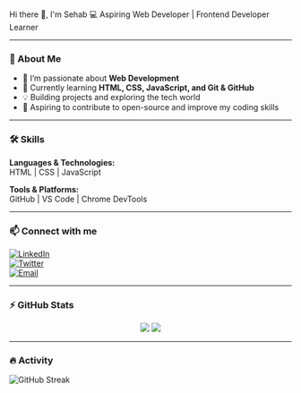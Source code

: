 
Hi there 👋, I'm Sehab
💻 Aspiring Web Developer | Frontend Developer Learner

---

### 🌱 About Me
- 🎯 I’m passionate about **Web Development**  
- 🌱 Currently learning **HTML, CSS, JavaScript, and Git & GitHub**  
- 💡 Building projects and exploring the tech world  
- 🚀 Aspiring to contribute to open-source and improve my coding skills

---

### 🛠 Skills 
**Languages & Technologies:**  
HTML | CSS | JavaScript  

**Tools & Platforms:**  
GitHub | VS Code | Chrome DevTools  

---

### 📫 Connect with me
[![LinkedIn](https://img.shields.io/badge/LinkedIn-0A66C2?style=for-the-badge&logo=linkedin&logoColor=white)](https://www.linkedin.com/in/your-linkedin)  
[![Twitter](https://img.shields.io/badge/Twitter-1DA1F2?style=for-the-badge&logo=twitter&logoColor=white)](https://twitter.com/your-twitter)  
[![Email](https://img.shields.io/badge/Email-D14836?style=for-the-badge&logo=gmail&logoColor=white)](mailto:your-email@example.com)

---

### ⚡ GitHub Stats
<p align="center">
  <img src="https://github-readme-stats.vercel.app/api?username=your-username&show_icons=true&theme=radical&count_private=true" />
  <img src="https://github-readme-stats.vercel.app/api/top-langs/?username=your-username&layout=compact&theme=radical" />
</p>

---

### 🔥 Activity
![GitHub Streak](https://github-readme-streak-stats.herokuapp.com/?user=your-username&theme=radical)


